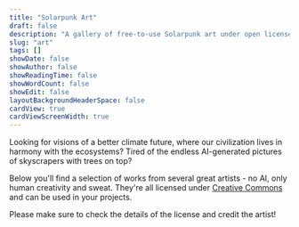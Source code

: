 ```yaml
---
title: "Solarpunk Art"
draft: false
description: "A gallery of free-to-use Solarpunk art under open licenses"
slug: "art"
tags: []
showDate: false
showAuthor: false
showReadingTime: false
showWordCount: false
showEdit: false
layoutBackgroundHeaderSpace: false
cardView: true
cardViewScreenWidth: true
---
```


Looking for visions of a better climate future, where our civilization lives in harmony with the ecosystems? Tired of the endless AI-generated pictures of skyscrapers with trees on top?

Below you'll find a selection of works from several great artists - no AI, only human creativity and sweat. They're all licensed under [Creative Commons](https://creativecommons.org/share-your-work/cclicenses/) and can be used in your projects.

Please make sure to check the details of the license and credit the artist!

</BR>
